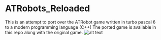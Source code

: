 # ATRobots_Reloaded
This is an attempt to port over the ATRobot game written in turbo pascal 6 to a modern programming language (C++)
The ported game is available in this repo along with the original game.
![alt text](https://i.imgur.com/HFCZSrR.png)
